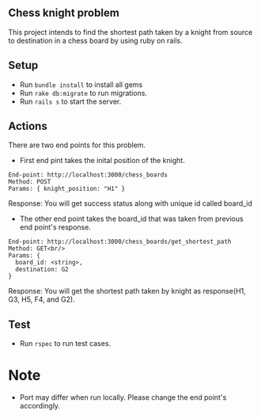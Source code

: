 ## Chess knight problem
This project intends to find the shortest path taken by a knight from source to destination in a chess board by using ruby on rails.

## Setup
* Run `bundle install` to install all gems
* Run `rake db:migrate` to run migrations.
* Run `rails s` to start the server.

## Actions
There are two end points for this problem. 
* First end pint takes the inital position of the knight.
```
End-point: http://localhost:3000/chess_boards
Method: POST
Params: { knight_position: "H1" }
```
Response: You will get success status along with unique id called board_id<br/>


* The other end point takes the board_id that was taken from previous end point's response.
```
End-point: http://localhost:3000/chess_boards/get_shortest_path
Method: GET<br/>
Params: {
  board_id: <string>, 
  destination: G2
}
```
Response: You will get the shortest path taken by knight as response(H1, G3, H5, F4, and G2).

## Test
* Run `rspec` to run test cases.

# Note
* Port may differ when run locally. Please change the end point's accordingly.
